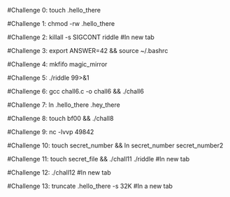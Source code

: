 #Challenge 0:
touch .hello_there

#Challenge 1:
chmod -rw .hello_there

#Challenge 2:
killall -s SIGCONT riddle #In new tab

#Challenge 3:
export ANSWER=42 && source ~/.bashrc

#Challenge 4:
mkfifo magic_mirror

#Challenge 5:
./riddle 99>&1

#Challenge 6:
gcc chall6.c -o chall6 && ./chall6

#Challenge 7:
ln .hello_there .hey_there

#Challenge 8:
touch bf00 && ./chall8

#Challenge 9:
nc -lvvp 49842

#Challenge 10:
touch secret_number && ln secret_number secret_number2

#Challenge 11:
touch secret_file && ./chall11 
./riddle #In new tab

#Challenge 12:
./chall12 #In new tab

#Challenge 13:
truncate .hello_there -s 32K #In a new tab
